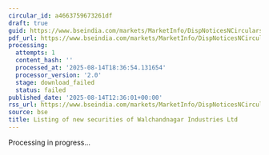 ```yaml
---
circular_id: a4663759673261df
draft: true
guid: https://www.bseindia.com/markets/MarketInfo/DispNoticesNCirculars.aspx?Noticeid={213F427E-A0A2-4BE3-8DC0-6AA021DFA699}&noticeno=20250814-44&dt=08/14/2025&icount=44&totcount=67&flag=0
pdf_url: https://www.bseindia.com/markets/MarketInfo/DispNoticesNCirculars.aspx?Noticeid={213F427E-A0A2-4BE3-8DC0-6AA021DFA699}&noticeno=20250814-44&dt=08/14/2025&icount=44&totcount=67&flag=0
processing:
  attempts: 1
  content_hash: ''
  processed_at: '2025-08-14T18:36:54.131654'
  processor_version: '2.0'
  stage: download_failed
  status: failed
published_date: '2025-08-14T12:36:01+00:00'
rss_url: https://www.bseindia.com/markets/MarketInfo/DispNoticesNCirculars.aspx?Noticeid={213F427E-A0A2-4BE3-8DC0-6AA021DFA699}&noticeno=20250814-44&dt=08/14/2025&icount=44&totcount=67&flag=0
source: bse
title: Listing of new securities of Walchandnagar Industries Ltd
---
```


Processing in progress...
